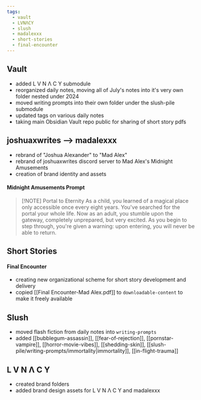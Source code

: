 ```yaml
---
tags:
  - vault
  - LVNΛCY
  - slush
  - madalexxx
  - short-stories
  - final-encounter
---
```

## Vault
- added L V N Λ C Y submodule
- reorganized daily notes, moving all of July's notes into it's very own folder nested under 2024
- moved writing prompts into their own folder under the slush-pile submodule
- updated tags on various daily notes
- taking main Obsidian Vault repo public for sharing of short story pdfs
## joshuaxwrites --> madalexxx
- rebrand of "Joshua Alexander" to "Mad Alex"
- rebrand of joshuaxwrites discord server to Mad Alex's Midnight Amusements
- creation of brand identity and assets
#### Midnight Amusements Prompt
> [!NOTE] Portal to Eternity
> As a child, you learned of a magical place only accessible once every eight years. You've searched for the portal your whole life. Now as an adult, you stumble upon the gateway, completely unprepared, but very excited. As you begin to step through, you're given a warning: upon entering, you will never be able to return.
## Short Stories
#### Final Encounter
- creating new organizational scheme for short story development and delivery
- copied [[Final Encounter-Mad Alex.pdf]] to `downloadable-content` to make it freely available
## Slush
- moved flash fiction from daily notes into `writing-prompts`
- added [[bubblegum-assassin]], [[fear-of-rejection]], [[pornstar-vampire]], [[horror-movie-vibes]], [[shedding-skin]], [[slush-pile/writing-prompts/immortality|immortality]], [[in-flight-trauma]] 
## L V N Λ C Y
- created brand folders
- added brand design assets for L V N Λ C Y and madalexxx
